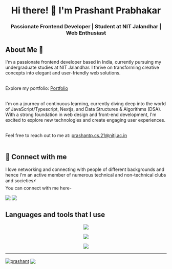 <div align="center">
  <h1>Hi there! 👋 I'm Prashant Prabhakar</h1>
  <h3>Passionate Frontend Developer | Student at NIT Jalandhar | Web Enthusiast</h3>
</div>

## About Me 🚀
I'm a passionate frontend developer based in India, currently pursuing my undergraduate studies at NIT Jalandhar. I thrive on transforming creative concepts into elegant and user-friendly web solutions.
<br><br>

Explore my portfolio: [Portfolio](https://portfolio-prash.vercel.app/)
<br><br>

I'm on a journey of continuous learning, currently diving deep into the world of JavaScript/Typescript, Nextjs, and Data Structures & Algorithms (DSA). With a strong foundation in web design and front-end development, I'm excited to explore new technologies and create engaging user experiences.
<br><br>

Feel free to reach out to me at: [prashantp.cs.21@nitj.ac.in](mailto:prashantp.cs.21@nitj.ac.in)
<br><br>

## 🤝 Connect with me
<p>
I love networking and connecting with people of different backgrounds and hence I'm an active member of numerous technical and non-technical clubs and societies⚡
<br/>
You can connect with me here-
</p>


[<img src="https://img.shields.io/badge/linkedin-%230077B5.svg?&style=for-the-badge&logo=linkedin&logoColor=white">](https://www.linkedin.com/in/prashant2403/)
[<img src="https://img.shields.io/badge/Twitter-1DA1F2?style=for-the-badge&logo=twitter&logoColor=white">](https://twitter.com/prash2403)



## Languages and tools that I use

<p align="center">
  <a href="https://skillicons.dev">
    <img src="https://skillicons.dev/icons?i=javascript,typescript,python,c,cpp" />
  </a>
</p>
<p align="center">
  <a href="https://skillicons.dev">
    <img src="https://skillicons.dev/icons?i=next,react,tailwind,nodejs,bootstrap,materialui" />
  </a>
</p>
<p align="center">
  <a href="https://skillicons.dev">
    <img src="https://skillicons.dev/icons?i=git,github,figma,netlify,vercel" />
  </a>
</p>


---

<div align="left">
 
<a href="https://github.com/anuraghazra/github-readme-stats"><img align="center" src="https://github-readme-streak-stats.herokuapp.com/?user=prash240303&theme=gotham&hide_border=true" alt="prashant" /></a> <a href="https://github.com/anuraghazra/convoychat"> <img align="center" src="https://github-readme-stats.vercel.app/api?username=prash240303&theme=gotham&show_icons=true&hide_border=true&hide_rank=true" /></a>
 
</div>
